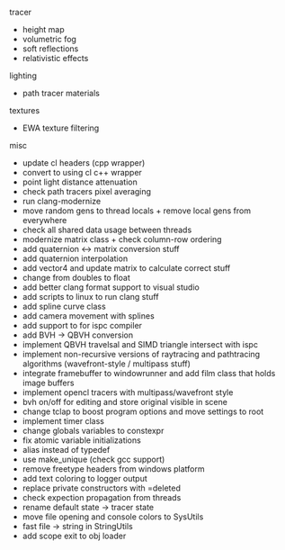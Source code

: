 tracer
 - height map
 - volumetric fog
 - soft reflections
 - relativistic effects

lighting
 - path tracer materials

textures
 - EWA texture filtering

misc
 - update cl headers (cpp wrapper)
 - convert to using cl c++ wrapper
 - point light distance attenuation
 - check path tracers pixel averaging
 - run clang-modernize
 - move random gens to thread locals + remove local gens from everywhere
 - check all shared data usage between threads
 - modernize matrix class + check column-row ordering
 - add quaternion <-> matrix conversion stuff
 - add quaternion interpolation
 - add vector4 and update matrix to calculate correct stuff
 - change from doubles to float
 - add better clang format support to visual studio
 - add scripts to linux to run clang stuff
 - add spline curve class
 - add camera movement with splines
 - add support to for ispc compiler
 - add BVH -> QBVH conversion
 - implement QBVH travelsal and SIMD triangle intersect with ispc
 - implement non-recursive versions of raytracing and pathtracing algorithms (wavefront-style / multipass stuff)
 - integrate framebuffer to windowrunner and add film class that holds image buffers
 - implement opencl tracers with multipass/wavefront style
 - bvh on/off for editing and store original visible in scene
 - change tclap to boost program options and move settings to root
 - implement timer class
 - change globals variables to constexpr
 - fix atomic variable initializations
 - alias instead of typedef
 - use make_unique (check gcc support)
 - remove freetype headers from windows platform
 - add text coloring to logger output
 - replace private constructors with =deleted
 - check expection propagation from threads
 - rename default state -> tracer state
 - move file opening and console colors to SysUtils
 - fast file -> string in StringUtils
 - add scope exit to obj loader
